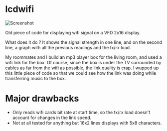 lcdwifi
=======

![Screenshot](https://raw.github.com/eskil/lcdwifi/master/lcdwifi.jpg)

Old piece of code for displaying wifi signal on a VFD 2x16 display.

What does it do ? It shows the signal strength in one line, and on the
second line, a graph with all the previous readings and the tx/rx
load.

My roommates and I build an mp3 player box for the living room, and
used a wifi link for the box. Of course, since the box is under the TV
surrounded by cables as far from the wifi as possible, the link
quality is crap. I wupped up this little piece of code so that we
could see how the link was doing while transferring music to the box.

Major drawbacks
===============

* Only reads wifi cards bit rate at start time, so the tx/rx load doesn't account for changes in the link speed.  
* Not at all tested for anything but 16x2 lines displays with 5x8 characters.
